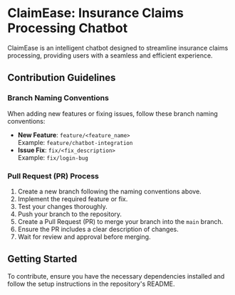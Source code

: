 # ClaimEase: Insurance Claims Processing Chatbot

ClaimEase is an intelligent chatbot designed to streamline insurance claims processing, providing users with a seamless and efficient experience.

## Contribution Guidelines

### Branch Naming Conventions

When adding new features or fixing issues, follow these branch naming conventions:

- **New Feature**: `feature/<feature_name>`  
  Example: `feature/chatbot-integration`
- **Issue Fix**: `fix/<fix_description>`  
  Example: `fix/login-bug`

### Pull Request (PR) Process

1. Create a new branch following the naming conventions above.
2. Implement the required feature or fix.
3. Test your changes thoroughly.
4. Push your branch to the repository.
5. Create a Pull Request (PR) to merge your branch into the `main` branch.
6. Ensure the PR includes a clear description of changes.
7. Wait for review and approval before merging.

## Getting Started

To contribute, ensure you have the necessary dependencies installed and follow the setup instructions in the repository's README.
